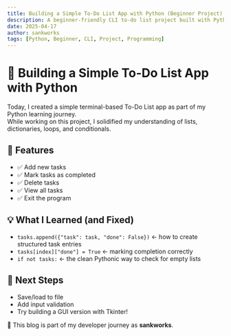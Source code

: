 ```yaml
---
title: Building a Simple To-Do List App with Python (Beginner Project)
description: A beginner-friendly CLI to-do list project built with Python, showcasing basic control flow and data structures.
date: 2025-04-17
author: sankworks
tags: [Python, Beginner, CLI, Project, Programming]
---
```


# 📝 Building a Simple To-Do List App with Python

Today, I created a simple terminal-based To-Do List app as part of my Python learning journey.  
While working on this project, I solidified my understanding of lists, dictionaries, loops, and conditionals.

## 🎯 Features

- ✅ Add new tasks  
- ✅ Mark tasks as completed  
- ✅ Delete tasks  
- ✅ View all tasks  
- ✅ Exit the program

## 💡 What I Learned (and Fixed)

- `tasks.append({"task": task, "done": False})` ← how to create structured task entries
- `tasks[index]["done"] = True` ← marking completion correctly
- `if not tasks:` ← the clean Pythonic way to check for empty lists

## 🚀 Next Steps

- Save/load to file  
- Add input validation  
- Try building a GUI version with Tkinter!

📌 This blog is part of my developer journey as **sankworks**.

